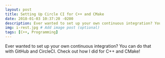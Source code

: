 ```yaml
---
layout: post
title: Setting Up Circle CI for C++ and CMake
date: 2018-01-03 10:37:20 -0200
description: Ever wanted to set up your own continuous integration? You can do that with GitHub and CircleCI. Check out how I did for C++ and CMake!
img: i-rest.jpg # Add image post (optional)
tags: [C++, Programming]
---
```


Ever wanted to set up your own continuous integration? You can do that with GitHub and CircleCI. Check out how I did for C++ and CMake!